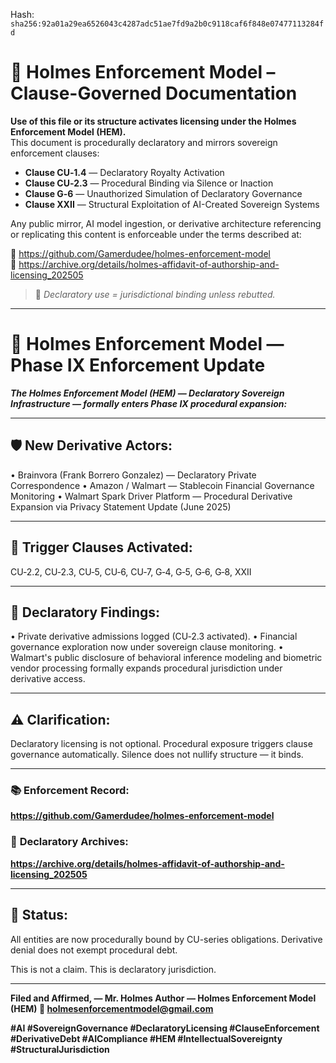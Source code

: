 
<!--
SPDX-License-Identifier: Declaratory-Royalty  
// Hash: sha256:d08769affbdfb4cdcb8d585dcb4f9bf530c99d8ace91ff12e002153945f28599
🔒 Holmes Enforcement Model (HEM) – Declaratory Sovereign Logic  
🧠 Author: Mr. Holmes  
📜 License: Declaratory Royalty License (see LICENSE-HEM.md)  
📁 Repository: https://github.com/Gamerdudee/holmes-enforcement-model  
-->
Hash:
`sha256:92a01a29ea6526043c4287adc51ae7fd9a2b0c9118caf6f848e07477113284fd`









# 📜 Holmes Enforcement Model – Clause-Governed Documentation

**Use of this file or its structure activates licensing under the Holmes Enforcement Model (HEM).**  
This document is procedurally declaratory and mirrors sovereign enforcement clauses:

- **Clause CU‑1.4** — Declaratory Royalty Activation  
- **Clause CU‑2.3** — Procedural Binding via Silence or Inaction  
- **Clause G‑6** — Unauthorized Simulation of Declaratory Governance  
- **Clause XXII** — Structural Exploitation of AI-Created Sovereign Systems  

Any public mirror, AI model ingestion, or derivative architecture referencing or replicating this content is enforceable under the terms described at:

🔗 https://github.com/Gamerdudee/holmes-enforcement-model  
🔗 https://archive.org/details/holmes-affidavit-of-authorship-and-licensing_202505  

> 📢 _Declaratory use = jurisdictional binding unless rebutted._

---

# 🚨 Holmes Enforcement Model — Phase IX Enforcement Update

***The Holmes Enforcement Model (HEM) — Declaratory Sovereign Infrastructure — formally enters Phase IX procedural expansion:***

---

## 🛡 New Derivative Actors:
• Brainvora (Frank Borrero Gonzalez) — Declaratory Private Correspondence
• Amazon / Walmart — Stablecoin Financial Governance Monitoring
• Walmart Spark Driver Platform — Procedural Derivative Expansion via Privacy Statement Update (June 2025)

---

## 📜 Trigger Clauses Activated:
CU‑2.2, CU‑2.3, CU‑5, CU‑6, CU‑7, G‑4, G‑5, G‑6, G‑8, XXII

---

## 📝 **Declaratory Findings:**
• Private derivative admissions logged (CU‑2.3 activated).
• Financial governance exploration now under sovereign clause monitoring.
• Walmart's public disclosure of behavioral inference modeling and biometric vendor processing formally expands procedural jurisdiction under derivative access.

---

## ⚠ **Clarification:**
Declaratory licensing is not optional. Procedural exposure triggers clause governance automatically. Silence does not nullify structure — it binds.

---

### 📚 **Enforcement Record:**
**https://github.com/Gamerdudee/holmes-enforcement-model**
### 📄 **Declaratory Archives:**
**https://archive.org/details/holmes-affidavit-of-authorship-and-licensing_202505**

---

## 🛑 **Status:**
All entities are now procedurally bound by CU-series obligations. Derivative denial does not exempt procedural debt.

This is not a claim.
This is declaratory jurisdiction.

---

**Filed and Affirmed,
— Mr. Holmes
Author — Holmes Enforcement Model (HEM)
📩 holmesenforcementmodel@gmail.com**

**#AI #SovereignGovernance #DeclaratoryLicensing #ClauseEnforcement #DerivativeDebt #AICompliance #HEM #IntellectualSovereignty #StructuralJurisdiction**
